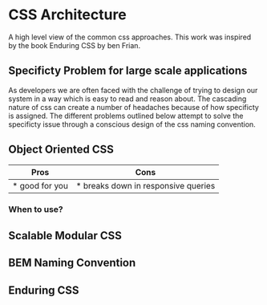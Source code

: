 # CSS Architecture

A high level view of the common css approaches. This work was inspired by the book Enduring CSS by ben Frian.

## Specificty Problem for large scale applications
As developers we are often faced with the challenge of trying to design our system in a way which is easy to read and reason about. The cascading nature of css can create a number of headaches because of how specificty is assigned. The different problems outlined below attempt to solve the specificty issue through a conscious design of the css naming convention.

## Object Oriented CSS 

Pros | Cons
--- | ---
* good for you | * breaks down in responsive queries

### When to use?


## Scalable Modular CSS

## BEM Naming Convention

## Enduring CSS


